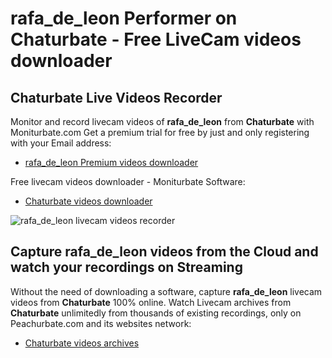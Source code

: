 # rafa_de_leon Performer on Chaturbate - Free LiveCam videos downloader

## Chaturbate Live Videos Recorder

Monitor and record livecam videos of **rafa_de_leon** from **Chaturbate** with Moniturbate.com
Get a premium trial for free by just and only registering with your Email address:
* [rafa_de_leon Premium videos downloader](https://moniturbate.com/request-demo-licence-key.html)

Free livecam videos downloader - Moniturbate Software:
* [Chaturbate videos downloader](https://moniturbate.com/moniturbate-download-software.html)

![rafa_de_leon livecam videos recorder](https://peachurnet.com/templates/moniturbate-software.png)


## Capture rafa_de_leon videos from the Cloud and watch your recordings on Streaming

Without the need of downloading a software, capture **rafa_de_leon** livecam videos from **Chaturbate** 100% online.
Watch Livecam archives from **Chaturbate** unlimitedly from thousands of existing recordings, only on Peachurbate.com and its websites network:
* [Chaturbate videos archives](https://peachurnet.com/)